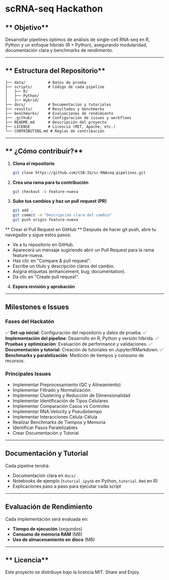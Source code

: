 # scRNA-seq Hackathon 

## ** Objetivo**
Desarrollar pipelines óptimos de análisis de single-cell RNA-seq en R, Python y un enfoque híbrido (R + Python), asegurando modularidad, documentación clara y benchmarks de rendimiento.

---

## ** Estructura del Repositorio**
```
├── data/          # Datos de prueba
├── scripts/       # Código de cada pipeline
│   ├── R/
│   ├── Python/
│   ├── Hybrid/
├── docs/          # Documentación y tutoriales
├── results/       # Resultados y benchmarks
├── benchmarks/    # Evaluaciones de rendimiento
├── .github/       # Configuración de issues y workflows
├── README.md      # Descripción del proyecto
├── LICENSE        # Licencia (MIT, Apache, etc.)
└── CONTRIBUTING.md # Reglas de contribución
```

---

## ** ¿Cómo contribuir?**
1. **Clona el repositorio**
   ```bash
   git clone https://github.com/CSB-IG/sc-RNAseq-pipelines.git
   ```
2. **Crea una rama para tu contribución**
   ```bash
   git checkout -b feature-nueva
   ```
3. **Sube tus cambios y haz un pull request (PR)**
   ```bash
   git add .
   git commit -m "Descripción clara del cambio"
   git push origin feature-nueva
   ```
   
** Crear el Pull Request en GitHub **
Después de hacer git push, abre tu navegador y sigue estos pasos:

- Ve a tu repositorio en GitHub.
- Aparecerá un mensaje sugiriendo abrir un Pull Request para la rama feature-nueva.
- Haz clic en "Compare & pull request".
- Escribe un título y descripción claros del cambio.
- Asigna etiquetas (enhancement, bug, documentation).
- Da clic en "Create pull request".

   
4. **Espera revisión y aprobación** 

---

## **Milestones e Issues**
###  **Fases del Hackatón**
✅ **Set-up inicial**: Configuración del repositorio y datos de prueba.
✅ **Implementación del pipeline**: Desarrollo en R, Python y versión híbrida.
✅ **Pruebas y optimización**: Evaluación de performance y validaciones.
✅ **Documentación y tutorial**: Creación de tutoriales en Jupyter/RMarkdown.
✅ **Benchmarks y paralelización**: Medición de tiempos y consumo de recursos.

###  **Principales Issues**
- Implementar Preprocesamiento (QC y Alineamiento) 
- Implementar Filtrado y Normalización 
- Implementar Clustering y Reducción de Dimensionalidad 
- Implementar Identificación de Tipos Celulares 
- Implementar Comparación Casos vs Controles 
- Implementar RNA Velocity y Pseudotiempo 
- Implementar Interacciones Célula-Célula 
- Realizar Benchmarks de Tiempos y Memoria 
- Identificar Pasos Paralelizables 
- Crear Documentación y Tutorial 

---

## **Documentación y Tutorial**
Cada pipeline tendrá:
- Documentación clara en `docs/`
- Notebooks de ejemplo (`tutorial.ipynb` en Python, `tutorial.Rmd` en R)
- Explicaciones paso a paso para ejecutar cada script

---

## **Evaluación de Rendimiento**
Cada implementación será evaluada en:
- **Tiempo de ejecución** (segundos)
- **Consumo de memoria RAM** (MB)
- **Uso de almacenamiento en disco** (MB)

---

## ** Licencia**
Este proyecto se distribuye bajo la licencia MIT. Share and Enjoy. 

